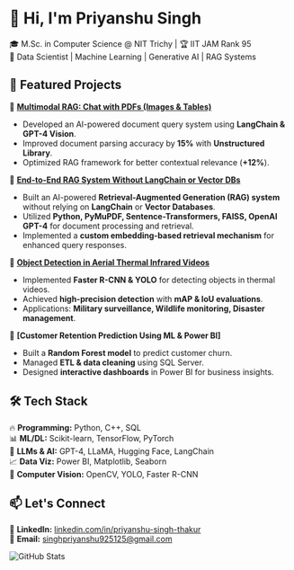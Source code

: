 # 👋 Hi, I'm Priyanshu Singh  
🎓 M.Sc. in Computer Science @ NIT Trichy | 🏆 IIT JAM Rank 95  
🚀 Data Scientist | Machine Learning | Generative AI | RAG Systems  

## 📂 Featured Projects  
🔹 **[Multimodal RAG: Chat with PDFs (Images & Tables)](https://github.com/singh-priyanshu20/Multimodal-RAG-Chat-with-PDFs-Images-Tables-)**  
   - Developed an AI-powered document query system using **LangChain & GPT-4 Vision**.  
   - Improved document parsing accuracy by **15%** with **Unstructured Library**.  
   - Optimized RAG framework for better contextual relevance (**+12%**).
     
🔹 **[End-to-End RAG System Without LangChain or Vector DBs](https://github.com/singh-priyanshu20/End-to-End-RAG-System-Without-LangChain-or-Vector-DBs)**  
   - Built an AI-powered **Retrieval-Augmented Generation (RAG) system** without relying on **LangChain** or **Vector Databases**.  
   - Utilized **Python, PyMuPDF, Sentence-Transformers, FAISS, OpenAI GPT-4** for document processing and retrieval.  
   - Implemented a **custom embedding-based retrieval mechanism** for enhanced query responses.  

🔹 **[Object Detection in Aerial Thermal Infrared Videos](https://github.com/singh-priyanshu20/Object_Detection_And_Tracking_Of_Animals)**  
   - Implemented **Faster R-CNN & YOLO** for detecting objects in thermal videos.  
   - Achieved **high-precision detection** with **mAP & IoU evaluations**.  
   - Applications: **Military surveillance, Wildlife monitoring, Disaster management**.  

🔹 **[Customer Retention Prediction Using ML & Power BI]**  
   - Built a **Random Forest model** to predict customer churn.  
   - Managed **ETL & data cleaning** using SQL Server.  
   - Designed **interactive dashboards** in Power BI for business insights.  

## 🛠 Tech Stack  
🔥 **Programming:** Python, C++, SQL  
📊 **ML/DL:** Scikit-learn, TensorFlow, PyTorch  
🧠 **LLMs & AI:** GPT-4, LLaMA, Hugging Face, LangChain  
📈 **Data Viz:** Power BI, Matplotlib, Seaborn  
🚀 **Computer Vision:** OpenCV, YOLO, Faster R-CNN  

## 📫 Let's Connect  
🔗 **LinkedIn:** [linkedin.com/in/priyanshu-singh-thakur](https://www.linkedin.com/in/priyanshu-singh-thakur)   
📩 **Email:** singhpriyanshu925125@gmail.com  

![GitHub Stats](https://github-readme-stats.vercel.app/api?username=singh-priyanshu20&show_icons=true&theme=dark)  
